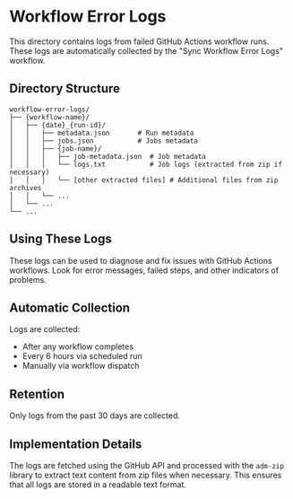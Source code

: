 # Workflow Error Logs

This directory contains logs from failed GitHub Actions workflow runs. These logs are automatically collected by the "Sync Workflow Error Logs" workflow.

## Directory Structure

```
workflow-error-logs/
├── {workflow-name}/
│   ├── {date}_{run-id}/
│   │   ├── metadata.json       # Run metadata
│   │   ├── jobs.json           # Jobs metadata
│   │   ├── {job-name}/
│   │   │   ├── job-metadata.json  # Job metadata
│   │   │   └── logs.txt           # Job logs (extracted from zip if necessary)
│   │   │   └── [other extracted files] # Additional files from zip archives
│   │   └── ...
│   └── ...
└── ...
```

## Using These Logs

These logs can be used to diagnose and fix issues with GitHub Actions workflows. Look for error messages, failed steps, and other indicators of problems.

## Automatic Collection

Logs are collected:
- After any workflow completes
- Every 6 hours via scheduled run
- Manually via workflow dispatch

## Retention

Only logs from the past 30 days are collected.

## Implementation Details

The logs are fetched using the GitHub API and processed with the `adm-zip` library to extract text content from zip files when necessary. This ensures that all logs are stored in a readable text format.

